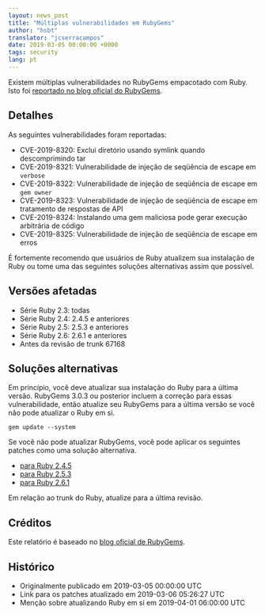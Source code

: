 ```yaml
---
layout: news_post
title: "Múltiplas vulnerabilidades em RubyGems"
author: "hsbt"
translator: "jcserracampos"
date: 2019-03-05 00:00:00 +0000
tags: security
lang: pt
---
```


Existem múltiplas vulnerabilidades no RubyGems empacotado com Ruby.
Isto foi [reportado no blog oficial do RubyGems](http://blog.rubygems.org/2019/03/05/security-advisories-2019-03.html).

## Detalhes

As seguintes vulnerabilidades foram reportadas:

* CVE-2019-8320: Exclui diretório usando symlink quando descomprimindo tar
* CVE-2019-8321: Vulnerabilidade de injeção de seqüência de escape em `verbose`
* CVE-2019-8322: Vulnerabilidade de injeção de seqüência de escape em `gem owner`
* CVE-2019-8323: Vulnerabilidade de injeção de seqüência de escape em tratamento de respostas de API
* CVE-2019-8324: Instalando uma gem maliciosa pode gerar execução arbitrária de código
* CVE-2019-8325: Vulnerabilidade de injeção de seqüência de escape em erros

É fortemente recomendo que usuários de Ruby atualizem sua instalação de Ruby ou tome uma das seguintes soluções alternativas assim que possível.

## Versões afetadas

* Série Ruby 2.3: todas
* Série Ruby 2.4: 2.4.5 e anteriores
* Série Ruby 2.5: 2.5.3 e anteriores
* Série Ruby 2.6: 2.6.1 e anteriores
* Antes da revisão de trunk 67168

## Soluções alternativas

Em princípio, você deve atualizar sua instalação do Ruby para a última versão.
RubyGems 3.0.3 ou posterior incluem a correção para essas vulnerabilidade, então atualize seu RubyGems para a última versão se você não pode atualizar o Ruby em si.

```
gem update --system
```

Se você não pode atualizar RubyGems, você pode aplicar os seguintes patches como uma solução alternativa.

* [para Ruby 2.4.5](https://bugs.ruby-lang.org/attachments/7669)
* [para Ruby 2.5.3](https://bugs.ruby-lang.org/attachments/7670)
* [para Ruby 2.6.1](https://bugs.ruby-lang.org/attachments/7671)

Em relação ao trunk do Ruby, atualize para a última revisão.

## Créditos

Este relatório é baseado no [blog oficial de RubyGems](http://blog.rubygems.org/2019/03/05/security-advisories-2019-03.html).

## Histórico

* Originalmente publicado em 2019-03-05 00:00:00 UTC
* Link para os patches atualizado em 2019-03-06 05:26:27 UTC
* Menção sobre atualizando Ruby em si em 2019-04-01 06:00:00 UTC
